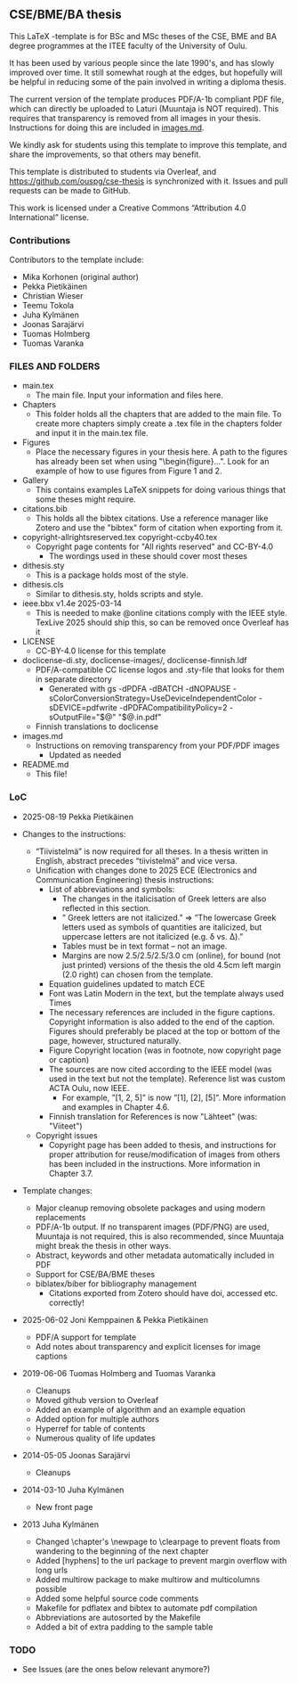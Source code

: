 ## CSE/BME/BA thesis

This LaTeX -template is for BSc and MSc theses of the CSE, BME and BA degree
programmes at the ITEE faculty of the University of Oulu.

It has been used by various people since the late 1990's, and has
slowly improved over time. It  still somewhat rough at the edges,
but hopefully will be helpful in reducing some of the pain involved in
writing a diploma thesis.

The current version of the template produces PDF/A-1b compliant PDF file,
which can directly be uploaded to Laturi (Muuntaja is NOT required).
This requires that transparency is removed from all images in your thesis.
Instructions for doing this are included in [images.md](images.md).

We kindly ask for students using this template to improve this template,
and share the improvements, so that others may benefit.

This template is distributed to students via Overleaf, and
https://github.com/ouspg/cse-thesis is synchronized with it. Issues
and pull requests can be made to GitHub.

This work is licensed under a Creative Commons “Attribution 4.0
International” license.

### Contributions

Contributors to the template include:

 * Mika Korhonen (original author)
 * Pekka Pietikäinen
 * Christian Wieser
 * Teemu Tokola
 * Juha Kylmänen
 * Joonas Sarajärvi
 * Tuomas Holmberg
 * Tuomas Varanka

### FILES AND FOLDERS
 * main.tex
   * The main file. Input your information and files here.
 * Chapters
   * This folder holds all the chapters that are added to the main file. To create more chapters simply create a .tex file in the chapters folder and input it in the main.tex file.
 * Figures
   * Place the necessary figures in your thesis here. A path to the figures has already been set when using "\begin{figure}...". Look for an example of how to use figures from Figure 1 and 2.
 * Gallery
   * This contains examples LaTeX snippets for doing various things that some theses might require. 
 * citations.bib
   * This holds all the bibtex citations. Use a reference manager like Zotero and use the "bibtex" form of citation when exporting from it.
 * copyright-allrightsreserved.tex copyright-ccby40.tex
   * Copyright page contents for "All rights reserved" and CC-BY-4.0
     * The wordings used in these should cover most theses
 * dithesis.sty
   * This is a package holds most of the style.
 * dithesis.cls
   * Similar to dithesis.sty, holds scripts and style.
 * ieee.bbx v1.4e 2025-03-14
   * This is needed to make @online citations comply with the IEEE style. TexLive 2025 should ship this, so can be removed once Overleaf has it
 * LICENSE
   * CC-BY-4.0 license for this template
 * doclicense-di.sty, doclicense-images/, doclicense-finnish.ldf
   * PDF/A-compatible CC license logos and .sty-file that looks for them in separate directory
     * Generated with gs -dPDFA -dBATCH -dNOPAUSE -sColorConversionStrategy=UseDeviceIndependentColor -sDEVICE=pdfwrite -dPDFACompatibilityPolicy=2 -sOutputFile="$@" "$@.in.pdf"
   * Finnish translations to doclicense
 * images.md
   * Instructions on removing transparency from your PDF/PDF images
     * Updated as needed
 * README.md
   * This file!

### LoC
 * 2025-08-19 Pekka Pietikäinen
  * Changes to the instructions:
    * “Tiivistelmä” is now required for all theses. In a thesis written in English, abstract precedes “tiivistelmä” and vice versa.
    * Unification with changes done to 2025 ECE (Electronics and Communication Engineering) thesis instructions:
      * List of abbreviations and symbols:
        * The changes in the italicisation of Greek letters are also reflected in this section.
        * ” Greek letters are not italicized.” => ”The lowercase Greek letters used as symbols of quantities are italicized, but uppercase letters are not italicized (e.g. δ vs. Δ).”
        * Tables must be in text format – not an image.
	    * Margins are now 2.5/2.5/2.5/3.0 cm (online), for bound (not just printed) versions of the thesis the old 4.5cm left margin (2.0 right) can chosen from the template.
      * Equation guidelines updated to match ECE
      * Font was Latin Modern in the text, but the template always used Times
      * The necessary references are included in the figure captions. Copyright information is also added to the end of the caption. Figures should preferably be placed at the top or bottom of the page, however, structured naturally.
      * Figure Copyright location (was in footnote, now copyright page or caption)
      * The sources are now cited according to the IEEE model (was used in the text but not the template). Reference list was custom ACTA Oulu, now IEEE.
        * For example, ”[1, 2, 5]” is now ”[1], [2], [5]”. More information and examples in Chapter 4.6.
      * Finnish translation for References is now "Lähteet" (was: "Viiteet")
    * Copyright issues
      *  Copyright page has been added to thesis, and instructions for proper attribution for reuse/modification of images from others has been included in the instructions. More information in Chapter 3.7.
 
  * Template changes:
    * Major cleanup removing obsolete packages and using modern replacements
    * PDF/A-1b output. If no transparent images (PDF/PNG) are used, Muuntaja is not required, this is also recommended, since Muuntaja might break the thesis in other ways.
    * Abstract, keywords and other metadata automatically included in PDF
    * Support for CSE/BA/BME theses
    * biblatex/biber for bibliography management
      * Citations exported from Zotero should have doi, accessed etc. correctly!

 * 2025-06-02 Joni Kemppainen & Pekka Pietikäinen
   * PDF/A support for template
   * Add notes about transparency and explicit licenses for image captions
 * 2019-06-06 Tuomas Holmberg and Tuomas Varanka
   * Cleanups 
   * Moved github version to Overleaf
   * Added an example of algorithm and an example equation
   * Added option for multiple authors
   * Hyperref for table of contents
   * Numerous quality of life updates
 * 2014-05-05 Joonas Sarajärvi
   * Cleanups
 * 2014-03-10 Juha Kylmänen
   * New front page 
 * 2013 Juha Kylmänen
   * Changed \chapter's \newpage to \clearpage to prevent floats from wandering to the beginning of the next chapter
   * Added [hyphens] to the url package to prevent margin overflow with long urls
   * Added multirow package to make multirow and multicolumns possible
   * Added some helpful source code comments
   * Makefile for pdflatex and bibtex to automate pdf compilation
   * Abbreviations are autosorted by the Makefile
   * Added a bit of extra padding to the sample table

### TODO   
 * See Issues (are the ones below relevant anymore?)

